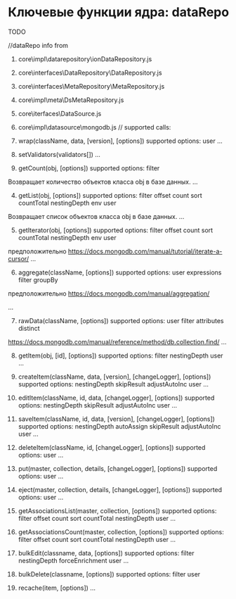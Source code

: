 # Ключевые функции ядра: dataRepo 

TODO 

//dataRepo
info from
1. core\impl\datarepository\ionDataRepository.js
2. core\interfaces\DataRepository\DataRepository.js
3. core\interfaces\MetaRepository\MetaRepository.js
4. core\impl\meta\DsMetaRepository.js
5. core\iterfaces\DataSource.js
6. core\impl\datasource\mongodb.js
//
supported calls:

1. wrap(className, data, [version], [options])
supported options:
user
...

2. setValidators(validators[])
...

3. getCount(obj, [options])
supported options:
filter

Возвращает количество объектов класса obj в базе данных.
...

4. getList(obj, [options])
supported options:
filter
offset
count
sort
countTotal
nestingDepth
env
user

Возвращает список объектов класса obj в базе данных.
...

5. getIterator(obj, [options])
supported options:
filter
offset
count
sort
countTotal
nestingDepth
env
user

предположительно https://docs.mongodb.com/manual/tutorial/iterate-a-cursor/
...

6. aggregate(className, [options])
supported options:
user
expressions
filter
groupBy

предположительно https://docs.mongodb.com/manual/aggregation/

...

7. rawData(className, [options])
supported options:
user
filter
attributes
distinct

https://docs.mongodb.com/manual/reference/method/db.collection.find/
...

8. getItem(obj, [id], [options])
supported options:
filter
nestingDepth
user
...

9. createItem(className, data, [version], [changeLogger], [options])
supported options:
nestingDepth
skipResult
adjustAutoInc
user
...

10. editItem(className, id, data, [changeLogger], [options])
supported options:
nestingDepth
skipResult
adjustAutoInc 
user
...

11. saveItem(className, id, data, [version], [changeLogger], [options])
supported options:
nestingDepth
autoAssign
skipResult
adjustAutoInc
user
...

12. deleteItem(className, id, [changeLogger], [options])
supported options:
user
...

13. put(master, collection, details, [changeLogger], [options])
supported options:
user
...

14. eject(master, collection, details, [changeLogger], [options])
supported options:
user
...

15. getAssociationsList(master, collection, [options])
supported options:
filter
offset
count
sort
countTotal
nestingDepth
user
...

16. getAssociationsCount(master, collection, [options])
supported options:
filter
offset
count
sort
countTotal
nestingDepth
user
...

17. bulkEdit(classname, data, [options])
supported options:
filter
nestingDepth
forceEnrichment
user
...

18. bulkDelete(classname, [options])
supported options:
filter
user

19. recache(item, [options])
...